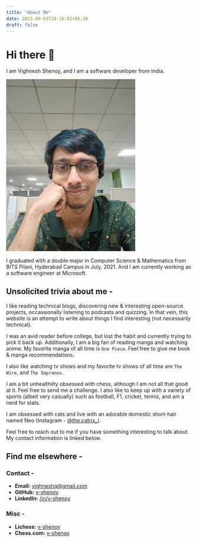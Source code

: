 ```yaml
---
title: "About Me"
date: 2023-09-03T20:16:02+05:30
draft: false
---
```


# Hi there :wave:

I am Vighnesh Shenoy, and I am a software developer from India. 

<img src="/about.jpg" alt="desk selfie" width="350px"/>

I graduated with a double major in Computer Science & Mathematics from BITS Pilani, Hyderabad Campus in July, 2021. And I am currently
working as a software engineer at Microsoft.

## Unsolicited trivia about me -

I like reading technical blogs, discovering new & interesting open-source projects, occassionally listening to podcasts and quizzing. In that vein, 
this website is an attempt to write about things I find interesting (not necessarily technical).

I was an avid reader before college, but lost the habit and currently trying to pick it back up. Additionally, I am a big fan of reading manga and watching anime. My favorite manga of all time is `One Piece`. Feel free to give me book & manga recommendations.

I also like watching tv shows and my favorite tv shows of all time are `The Wire`, and `The Sopranos`.

I am a bit unhealthilty obsessed with chess, although I am not all that good at it. Feel free to send me a challenge. I also like to keep up with a variety
of sports (albeit very casually) such as football, F1, cricket, tennis, and am a nerd for stats.

I am obsessed with cats and live with an adorable domestic short-hair named Neo (Instagram - [@the.catrix_](https://www.instagram.com/the.catrix_/)).

Feel free to reach out to me if you have something interesting to talk about. My contact information is linked below.

## Find me elsewhere -

### Contact -

- **Email:** [vighneshq@gmail.com](mailto:vighneshq@gmail.com)
- **GitHub:** [v-shenoy](https://github.com/v-shenoy)
- **LinkedIn:** [/in/v-shenoy](https://linkedin.com/in/v-shenoy)

### Misc -

- **Lichess:** [v-shenoy](https://lichess.org/@/v-shenoy)
- **Chess.com:** [v-shenoy](https://www.chess.com/member/v-shenoy)
